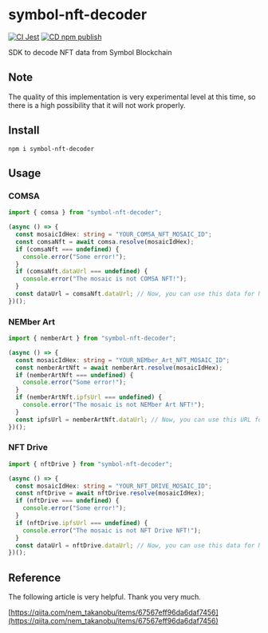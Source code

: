 # symbol-nft-decoder

[![CI Jest](https://github.com/next-web-technology/symbol-nft-decoder/actions/workflows/ci-jest.yml/badge.svg)](https://github.com/next-web-technology/symbol-nft-decoder/actions/workflows/ci-jest.yml)
[![CD npm publish](https://github.com/next-web-technology/symbol-nft-decoder/actions/workflows/cd-npm-publish.yml/badge.svg)](https://github.com/next-web-technology/symbol-nft-decoder/actions/workflows/cd-npm-publish.yml)

SDK to decode NFT data from Symbol Blockchain

## Note

The quality of this implementation is very experimental level at this time, so there is a high possibility that it will not work properly.

## Install

```shell
npm i symbol-nft-decoder

```

## Usage

### COMSA

```ts
import { comsa } from "symbol-nft-decoder";

(async () => {
  const mosaicIdHex: string = "YOUR_COMSA_NFT_MOSAIC_ID";
  const comsaNft = await comsa.resolve(mosaicIdHex);
  if (comsaNft === undefined) {
    console.error("Some error!");
  }
  if (comsaNft.dataUrl === undefined) {
    console.error("The mosaic is not COMSA NFT!");
  }
  const dataUrl = comsaNft.dataUrl; // Now, you can use this data for NFT viewer.
})();
```

### NEMber Art

```ts
import { nemberArt } from "symbol-nft-decoder";

(async () => {
  const mosaicIdHex: string = "YOUR_NEMber_Art_NFT_MOSAIC_ID";
  const nemberArtNft = await nemberArt.resolve(mosaicIdHex);
  if (nemberArtNft === undefined) {
    console.error("Some error!");
  }
  if (nemberArtNft.ipfsUrl === undefined) {
    console.error("The mosaic is not NEMber Art NFT!");
  }
  const ipfsUrl = nemberArtNft.dataUrl; // Now, you can use this URL for NFT viewer.
})();
```

### NFT Drive

```ts
import { nftDrive } from "symbol-nft-decoder";

(async () => {
  const mosaicIdHex: string = "YOUR_NFT_DRIVE_MOSAIC_ID";
  const nftDrive = await nftDrive.resolve(mosaicIdHex);
  if (nftDrive === undefined) {
    console.error("Some error!");
  }
  if (nftDrive.ipfsUrl === undefined) {
    console.error("The mosaic is not NFT Drive NFT!");
  }
  const dataUrl = nftDrive.dataUrl; // Now, you can use this data for NFT viewer.
})();
```

## Reference

The following article is very helpful. Thank you very much.

[https://qiita.com/nem_takanobu/items/67567eff96da6daf7456](https://qiita.com/nem_takanobu/items/67567eff96da6daf7456)
